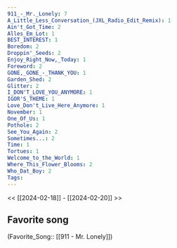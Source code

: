 ```yaml
---
911_-_Mr._Lonely: 7
A_Little_Less_Conversation_(JXL_Radio_Edit_Remix): 1
Ain't_Got_Time: 2
Alles_Em_Lot: 1
BEST_INTEREST: 1
Boredom: 2
Droppin'_Seeds: 2
Enjoy_Right_Now,_Today: 1
Foreword: 2
GONE,_GONE_-_THANK_YOU: 1
Garden_Shed: 2
Glitter: 2
I_DON'T_LOVE_YOU_ANYMORE: 1
IGOR'S_THEME: 1
Love_Don't_Live_Here_Anymore: 1
November: 1
One_Of_Us: 1
Pothole: 2
See_You_Again: 2
Sometimes...: 2
Time: 1
Tortues: 1
Welcome_to_the_World: 1
Where_This_Flower_Blooms: 2
Who_Dat_Boy: 2
Tags: 
---
```

 << [[2024-02-18]] - [[2024-02-20]] >> 
## Favorite song
(Favorite_Song:: [[911 - Mr. Lonely]])
